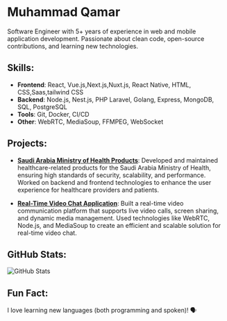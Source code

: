 # Muhammad Qamar

Software Engineer with 5+ years of experience in web and mobile application development. Passionate about clean code, open-source contributions, and learning new technologies.

## Skills:
- **Frontend**: React, Vue.js,Next.js,Nuxt.js, React Native, HTML, CSS,Saas,tailwind CSS
- **Backend**: Node.js, Nest.js, PHP Laravel, Golang, Express, MongoDB, SQL, PostgreSQL
- **Tools**: Git, Docker, CI/CD
- **Other**: WebRTC, MediaSoup, FFMPEG, WebSocket

## Projects:
- [**Saudi Arabia Ministry of Health Products**](#): Developed and maintained healthcare-related products for the Saudi Arabia Ministry of Health, ensuring high standards of security, scalability, and performance. Worked on backend and frontend technologies to enhance the user experience for healthcare providers and patients.
  
- [**Real-Time Video Chat Application**](#): Built a real-time video communication platform that supports live video calls, screen sharing, and dynamic media management. Used technologies like WebRTC, Node.js, and MediaSoup to create an efficient and scalable solution for real-time video chat.

## GitHub Stats:
![GitHub Stats](https://github-readme-stats.vercel.app/api?username=m.bilal294&show_icons=true&count_private=true&hide=prs&theme=radical)

## Fun Fact:
I love learning new languages (both programming and spoken)! 🗣️
